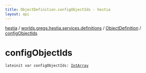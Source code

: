 ```yaml
---
title: ObjectDefinition.configObjectIds - hestia
layout: api
---
```


<div class='api-docs-breadcrumbs'><a href="../../index.html">hestia</a> / <a href="../index.html">worlds.gregs.hestia.services.definitions</a> / <a href="index.html">ObjectDefinition</a> / <a href="./config-object-ids.html">configObjectIds</a></div>

# configObjectIds

<div class="signature"><code><span class="keyword">lateinit</span> <span class="keyword">var </span><span class="identifier">configObjectIds</span><span class="symbol">: </span><a href="https://kotlinlang.org/api/latest/jvm/stdlib/kotlin/-int-array/index.html"><span class="identifier">IntArray</span></a></code></div>
